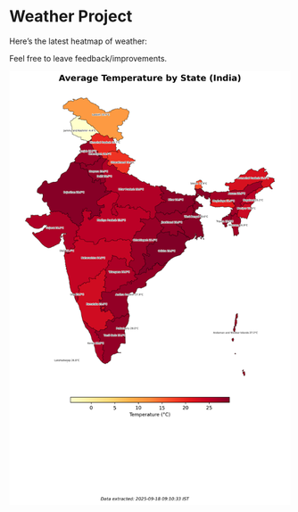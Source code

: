 # Weather Project

Here’s the latest heatmap of weather:

Feel free to leave feedback/improvements.

![India Heatmap](docs/assets/india_heatmap.png?v=CB7F33)

